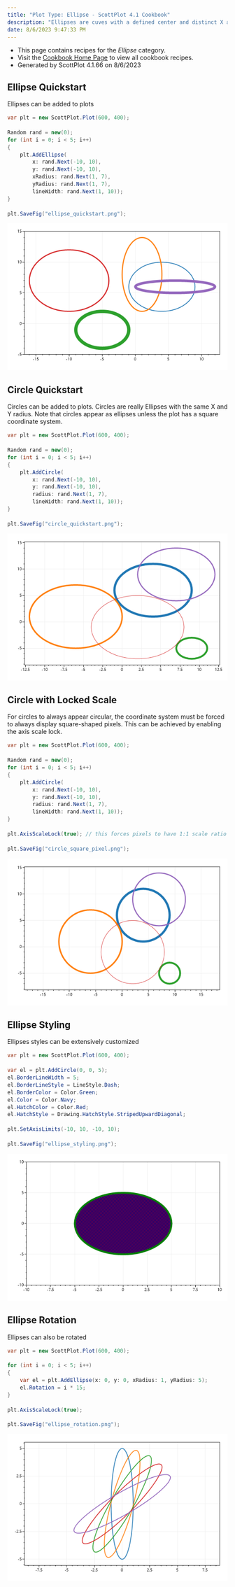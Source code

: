 ```yaml
---
title: "Plot Type: Ellipse - ScottPlot 4.1 Cookbook"
description: "Ellipses are cuves with a defined center and distinct X and Y radii. A circle is an ellipse with an X radius equal to its Y radius."
date: 8/6/2023 9:47:33 PM
---
```


* This page contains recipes for the _Ellipse_ category.
* Visit the [Cookbook Home Page](../../) to view all cookbook recipes.
* Generated by ScottPlot 4.1.66 on 8/6/2023
## Ellipse Quickstart

Ellipses can be added to plots

```cs
var plt = new ScottPlot.Plot(600, 400);

Random rand = new(0);
for (int i = 0; i < 5; i++)
{
    plt.AddEllipse(
        x: rand.Next(-10, 10),
        y: rand.Next(-10, 10),
        xRadius: rand.Next(1, 7),
        yRadius: rand.Next(1, 7),
        lineWidth: rand.Next(1, 10));
}

plt.SaveFig("ellipse_quickstart.png");
```

<img src='../../images/ellipse_quickstart.png' class='d-block mx-auto my-5' />


## Circle Quickstart

Circles can be added to plots. Circles are really Ellipses with the same X and Y radius. Note that circles appear as ellipses unless the plot has a square coordinate system.

```cs
var plt = new ScottPlot.Plot(600, 400);

Random rand = new(0);
for (int i = 0; i < 5; i++)
{
    plt.AddCircle(
        x: rand.Next(-10, 10),
        y: rand.Next(-10, 10),
        radius: rand.Next(1, 7),
        lineWidth: rand.Next(1, 10));
}

plt.SaveFig("circle_quickstart.png");
```

<img src='../../images/circle_quickstart.png' class='d-block mx-auto my-5' />


## Circle with Locked Scale

For circles to always appear circular, the coordinate system must be forced to always display square-shaped pixels. This can be achieved by enabling the axis scale lock.

```cs
var plt = new ScottPlot.Plot(600, 400);

Random rand = new(0);
for (int i = 0; i < 5; i++)
{
    plt.AddCircle(
        x: rand.Next(-10, 10),
        y: rand.Next(-10, 10),
        radius: rand.Next(1, 7),
        lineWidth: rand.Next(1, 10));
}

plt.AxisScaleLock(true); // this forces pixels to have 1:1 scale ratio

plt.SaveFig("circle_square_pixel.png");
```

<img src='../../images/circle_square_pixel.png' class='d-block mx-auto my-5' />


## Ellipse Styling

Ellipses styles can be extensively customized

```cs
var plt = new ScottPlot.Plot(600, 400);

var el = plt.AddCircle(0, 0, 5);
el.BorderLineWidth = 5;
el.BorderLineStyle = LineStyle.Dash;
el.BorderColor = Color.Green;
el.Color = Color.Navy;
el.HatchColor = Color.Red;
el.HatchStyle = Drawing.HatchStyle.StripedUpwardDiagonal;

plt.SetAxisLimits(-10, 10, -10, 10);

plt.SaveFig("ellipse_styling.png");
```

<img src='../../images/ellipse_styling.png' class='d-block mx-auto my-5' />


## Ellipse Rotation

Ellipses can also be rotated

```cs
var plt = new ScottPlot.Plot(600, 400);

for (int i = 0; i < 5; i++)
{
    var el = plt.AddEllipse(x: 0, y: 0, xRadius: 1, yRadius: 5);
    el.Rotation = i * 15;
}

plt.AxisScaleLock(true);

plt.SaveFig("ellipse_rotation.png");
```

<img src='../../images/ellipse_rotation.png' class='d-block mx-auto my-5' />



